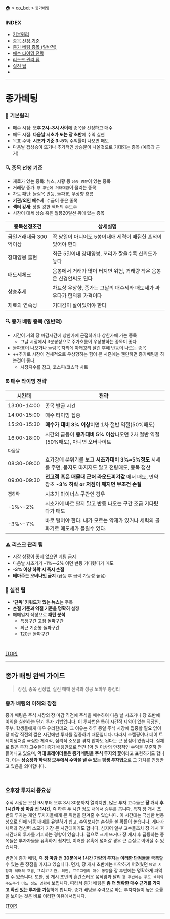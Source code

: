 🏠 > [co_bet](./) > `종가베팅`
<!-- 
# 종가베팅 원리와 종목선정 방법
https://blog.naver.com/PostView.naver?blogId=jspark0377&logNo=222132469112

# 종가 배팅 완벽 가이드: 장점, 종목 선정법, 실전 매매 전략과 성공 노하우 총정리
https://tilnote.io/pages/685f9dc84b4cd555fb8b7239 
-->

### INDEX
- [기본원리](#-기본원리)
- [종목 선정 기준](#-종목-선정-기준)
- [종가 베팅 종목 (일반적)](#-종가-베팅-종목-일반적)
- [매수 타이밍 전략](#-매수-타이밍-전략)
- [리스크 관리 팁](#️-리스크-관리-팁)
- [실전 팁](#-실전-팁)
- []()

---
# 종가베팅

### 🧠 기본원리
- 매수 시점: **오후 2시~3시 사이**에 종목을 선정하고 매수
- 매도 시점: **다음날 시초가 또는 장 초반**에 수익 실현
- 목표 수익: **시초가 기준 3~5%** 수익률이 나오면 매도
- 다음날 갭상승이 뜨거나 추가적인 상승분이 나올것으로 기대되는 종목 (예측과 근거)

### 🔍 종목 선정 기준
- 재료가 있는 종목: 뉴스, 시황 등 `상승 명분`이 있는 종목
- 거래량 증가: `장 후반에 거래대금`이 몰리는 종목
- 차트 패턴: 눌림목 반등, 돌파봉, 우상향 흐름
- **기관/외인 매수세**: 수급이 좋은 종목
- **섹터 강세**: 당일 강한 섹터의 주도주
- 시장이 대세 상승 혹은 월봉20일선 위에 있는 종목

| 종목선정조건 | 상세설명 |
|------------|---------|
| 금일거래대금 300억이상 | 꼭 당일이 아니어도 5봉이내애 세력이 매집한 흔적이 있어야 한다 |
| 장대양봉 출현         | 최근 5일이내 장대양봉, 꼬리가 짧을수록 신뢰도가 높다 |
| 매도세체크            | 음봉에서 거래가 많이 터지면 위험, 거래량 작은 음봉은 신경안써도 된다  | 
| 상승추세              | 차트상 우상향, 종가는 그날의 매수세와 매도세가 싸우다가 합의된 가격이다   |
| 재료의 연속성         | 기대감이 살아있어야 한다     |


### 🔍 종가 베팅 종목 (일반적)
- 시간이 거의 장 마감시간에 상한가에 근접하거나 상한가에 가는 종목
  - 그날 시장에서 3분봉상으로 주가흐름이 우상향하는 종목이 좋다
- 돌파봉이 나오거나 눌림목 자리에 아래꼬리 달린 후에 반등이 나오는 종목
- ++추가로 시장이 전체적으로 우상향하는 힘이 큰 시즌에는 웬만하면 종가베팅을 하는것이 좋다. 
  - 시장지수를 참고, 코스피/코스닥 차트


### ⏰ 매수 타이밍 전략
| 시간대 | 전략 | 
|-------|------| 
| 13:00~14:00 | 종목 발굴 시간   | 
| 14:00~15:00 | 매수 타이밍 집중 | 
| 15:20~15:30 | **매수가 대비 3% 이상**이면 1차 절반 익절(50%매도)   | 
| 16:00~18:00 | 시간외 급등이 **종가대비 5% 이상**나오면 2차 절반 익절(50%매도), 아니면 오버나이트 | 
| `다음날`     | |
| 08:30~09:00 | 호가창에 분위기를 보고 **시초가대비 3%~5%정도** 시세를 주면, 묻지도 따지지도 말고 전량매도, 종목 청산    |
| 09:00~09:30 | **전고점 혹은 매물대 근처 라운드피겨값** 에서 매도, 만약 장초 **-3% 하락 or 저점이 깨지면 무조건 손절** |
| `갭하락`     | 시초가 마이너스 구간인 경우 |
| -1%~-2% | 시초가에 바로 팔지 말고 반등 나오는 구간 조금 기다렸다가 매도 |
| -3%~-7% | 바로 털어야 한다. 내가 모르는 악재가 있거나 세력의 골파기로 매도세가 몰릴수 있다. |


### ⚠️ 리스크 관리 팁
- 시장 상황이 좋지 않으면 베팅 금지
- 다음날 시초가가 -1%~-2% 이면 반등 기다렸다가 매도
- **-3% 이상 하락 시 즉시 손절**
- **테마주는 오버나잇 금지** (급등 후 급락 가능성 높음)

### 📌 실전 팁
- **‘단독’ 키워드가 있는 뉴스**는 주목
- **손절 기준과 익절 기준을 명확히** 설정
- 매매일지 작성으로 **패턴 분석**
  - 특정구간 고점 돌파구간
  - 최근 기준봉 돌파구간
  - 120선 돌파구간


<br/>

[[TOP]](#index)

---
## 종가 배팅 완벽 가이드
> 장점, 종목 선정법, 실전 매매 전략과 성공 노하우 총정리

### 종가 배팅의 이해와 장점

종가 배팅은 주식 시장의 장 마감 직전에 주식을 매수하여 다음 날 시초가나 장 초반에 이익을 실현하는 단기 투자 기법입니다. 
이 투자법은 특히 시간적 제약이 있는 직장인, 주부, 학생들에게 매우 유리한데요, 그 이유는 하루 종일 주식 시장에 집중할 필요 없이 장 마감 직전의 짧은 시간에만 투자를 집중하기 때문입니다. 
따라서 스켈핑이나 데이 트레이딩처럼 극심한 체력적, 심리적 소모를 겪지 않아도 된다는 큰 장점이 있습니다. 
실제로 많은 투자 고수들이 종가 배팅만으로 연간 1억 원 이상의 안정적인 수익을 꾸준히 만들어내고 있으며, 
**억대 트레이더들은 종가 배팅을 주식 투자의 꽃**이라고 표현하기도 합니다. 
이는 **상승장과 하락장 모두에서 수익을 낼 수 있는 평생 투자법**으로 그 가치를 인정받고 있음을 의미합니다.

<br/>

### 오후장 투자의 중요성

주식 시장은 오전 9시부터 오후 3시 30분까지 열리지만, 많은 투자 고수들은 **장 개시 후 1시간과 장 마감 전 1시간**, 즉 하루 두 시간 정도 내에서 승부를 봅니다. 
특히 장 개시 초반의 투자는 개인 투자자들에게 큰 위험을 안겨줄 수 있습니다. 이 시간대는 극심한 변동성으로 인해 뇌동 매매를 유발하기 쉽고, 수익보다는 손실을 볼 확률이 높습니다. 게다가 체력과 정신력 소모가 가장 큰 시간대이기도 합니다. 
심지어 일부 고수들조차 장 개시 후 시간대의 투자를 기피하는 경향이 있습니다. 갭으로 크게 뜨거나 장 개시 후 급등하는 종목들은 투자자들을 유혹하기 쉽지만, 이러한 유혹에 넘어갈 경우 큰 손실로 이어질 수 있습니다.

반면에 종가 배팅, 즉 **장 마감 전 30분에서 1시간 가량의 투자는 이러한 단점들을 극복**할 수 있는 큰 장점을 가지고 있습니다. 
먼저, 장 개시 초반에는 파악하기 어려웠던 `당일 시장과 섹터의 흐름`, 그리고 `기관, 외인, 프로그램의 매수 동향`을 장 후반에는 명확하게 파악할 수 있습니다. 
또한, 장 개시 초반의 혼란스러운 움직임과 달리 `장 후반에는 주도 섹터와 주도주가 어느 정도 명확히` 보입니다. 
따라서 종가 배팅은 **좀 더 명확한 매수 근거를 가지고 확신 있는 투자를 가능**하게 합니다. 
종가 배팅을 주력으로 하는 투자자들이 높은 승률을 보이는 것은 바로 이러한 이유에서입니다.

[[TOP]](#index)

---